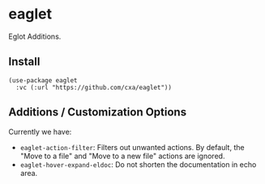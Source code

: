 # eaglet

Eglot Additions.

## Install

```emacs-lisp
(use-package eaglet
  :vc (:url "https://github.com/cxa/eaglet"))
```

## Additions / Customization Options

Currently we have:

- `eaglet-action-filter`: Filters out unwanted actions. By default, the "Move to a file" and "Move to a new file" actions are ignored.
- `eaglet-hover-expand-eldoc`: Do not shorten the documentation in echo area.
